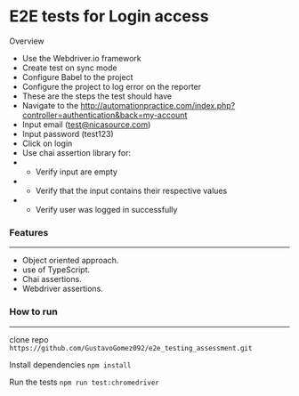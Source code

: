 # E2E tests for Login access

Overview

- Use the Webdriver.io framework
- Create test on sync mode
- Configure Babel to the project
- Configure the project to log error on the reporter
- These are the steps the test should have
- Navigate to the http://automationpractice.com/index.php?controller=authentication&back=my-account
- Input email (test@nicasource.com)
- Input password (test123)
- Click on login
- Use chai assertion library for:
- - Verify input are empty
- - Verify that the input contains their respective values
- - Verify user was logged in successfully

### Features

---

- Object oriented approach.
- use of TypeScript.
- Chai assertions.
- Webdriver assertions.

### How to run

---

clone repo
`https://github.com/GustavoGomez092/e2e_testing_assessment.git`

Install dependencies
`npm install`

Run the tests
`npm run test:chromedriver`
